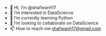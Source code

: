 - 👋 Hi, I’m @shafwanh17
- 👀 I’m interested in DataScience
- 🌱 I’m currently learning Python
- 💞️ I’m looking to collaborate on DataScience
- 📫 How to reach me shafwanh17@gmail.com

<!---
shafwanh17/shafwanh17 is a ✨ special ✨ repository because its `README.md` (this file) appears on your GitHub profile.
You can click the Preview link to take a look at your changes.
--->
